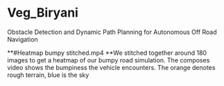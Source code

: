 # Veg_Biryani
Obstacle Detection and Dynamic Path Planning for Autonomous Off Road Navigation

**#Heatmap bumpy stitched.mp4
**We stitched together around 180 images to get a heatmap of our bumpy road simulation. The composes video shows the bumpiness the vehicle encounters. The orange denotes rough terrain, blue is the sky
